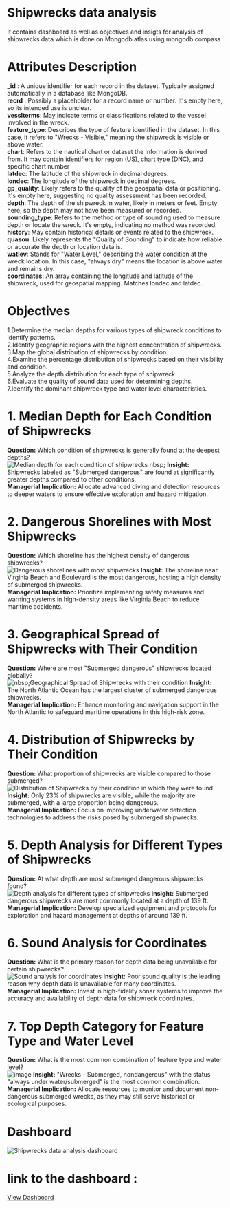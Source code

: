 # Shipwrecks data analysis
It contains dashboard  as well as objectives and insigts for analysis of shipwrecks data which is done on Mongodb atlas using mongodb compass<br/> 

# Attributes Description
**_id** : A unique identifier for each record in the dataset. Typically assigned automatically in a database like MongoDB.<br/>
**recrd** : Possibly a placeholder for a record name or number. It's empty here, so its intended use is unclear.<br/>
**vesslterms**: May indicate terms or classifications related to the vessel involved in the wreck.<br/> 
**feature_type**: Describes the type of feature identified in the dataset. In this case, it refers to "Wrecks - Visible," meaning the shipwreck is visible or above water.<br/>
**chart**: Refers to the nautical chart or dataset the information is derived from. It may contain identifiers for region (US), chart type (DNC), and specific chart number<br/> 
**latdec**: The latitude of the shipwreck in decimal degrees.<br/>
**londec**: The longitude of the shipwreck in decimal degrees.<br/>
**gp_quality**: Likely refers to the quality of the geospatial data or positioning. It's empty here, suggesting no quality assessment has been recorded.<br/>
**depth**: The depth of the shipwreck in water, likely in meters or feet. Empty here, so the depth may not have been measured or recorded.<br/>
**sounding_type**: Refers to the method or type of sounding used to measure depth or locate the wreck. It's empty, indicating no method was recorded.<br/>
**history**: May contain historical details or events related to the shipwreck.<br/> 
**quasou**: Likely represents the "Quality of Sounding" to indicate how reliable or accurate the depth or location data is.<br/>
**watlev**: Stands for "Water Level," describing the water condition at the wreck location. In this case, "always dry" means the location is above water and remains dry.<br/>
**coordinates**: An array containing the longitude and latitude of the shipwreck, used for geospatial mapping. Matches londec and latdec.<br/>

# Objectives<br/>  
1.Determine the median depths for various types of shipwreck conditions to identify patterns.<br/>
2.Identify geographic regions with the highest concentration of shipwrecks.<br/>
3.Map the global distribution of shipwrecks by condition.<br/>
4.Examine the percentage distribution of shipwrecks based on their visibility and condition.<br/>
5.Analyze the depth distribution for each type of shipwreck.<br/>
6.Evaluate the quality of sound data used for determining depths.<br/>
7.Identify the dominant shipwreck type and water level characteristics.<br/>



# 1. Median Depth for Each Condition of Shipwrecks<br/>
**Question:** Which condition of shipwrecks is generally found at the deepest depths?<br/>
![Median depth for each condition of shipwrecks nbsp;](https://github.com/user-attachments/assets/31796cb0-ac2f-488d-8c25-7efd05335e42)
**Insight:** Shipwrecks labeled as "Submerged dangerous" are found at significantly greater depths compared to other conditions.<br/> 
**Managerial Implication:** Allocate advanced diving and detection resources to deeper waters to ensure effective exploration and hazard mitigation.<br/>

# 2. Dangerous Shorelines with Most Shipwrecks<br/>
**Question:** Which shoreline has the highest density of dangerous shipwrecks?<br/>
![Dangerous shorelines with most shipwrecks](https://github.com/user-attachments/assets/083797f3-0002-4871-9295-ab6e6c2ac69d)
**Insight:** The shoreline near Virginia Beach and Boulevard is the most dangerous, hosting a high density of submerged shipwrecks.<br/>
**Managerial Implication:** Prioritize implementing safety measures and warning systems in high-density areas like Virginia Beach to reduce maritime accidents.<br/>

# 3. Geographical Spread of Shipwrecks with Their Condition<br/>
**Question:** Where are most "Submerged dangerous" shipwrecks located globally?<br/>
![nbsp;Geographical Spread of Shipwrecks with their condition](https://github.com/user-attachments/assets/0f80abdd-de4c-4eeb-b802-7bc425a9f818)
**Insight:** The North Atlantic Ocean has the largest cluster of submerged dangerous shipwrecks.<br/>
**Managerial Implication:** Enhance monitoring and navigation support in the North Atlantic to safeguard maritime operations in this high-risk zone.<br/>

# 4. Distribution of Shipwrecks by Their Condition<br/>
**Question:** What proportion of shipwrecks are visible compared to those submerged?<br/>
![Distribution of Shipwrecks by their condition in which they were found](https://github.com/user-attachments/assets/271f7808-f2de-44cf-af32-316b002a6735)
**Insight:** Only 23% of shipwrecks are visible, while the majority are submerged, with a large proportion being dangerous.<br/>
**Managerial Implication:** Focus on improving underwater detection technologies to address the risks posed by submerged shipwrecks.<br/>

# 5. Depth Analysis for Different Types of Shipwrecks<br/>
**Question:** At what depth are most submerged dangerous shipwrecks found?<br/>
![Depth analysis for different types of shipwrecks](https://github.com/user-attachments/assets/c9731f20-ad63-4894-a114-6cb1eaacd552)
**Insight:** Submerged dangerous shipwrecks are most commonly located at a depth of 139 ft.<br/>
**Managerial Implication:** Develop specialized equipment and protocols for exploration and hazard management at depths of around 139 ft.<br/>

# 6. Sound Analysis for Coordinates<br/>
**Question:** What is the primary reason for depth data being unavailable for certain shipwrecks?<br/>
![Sound analysis for coordinates](https://github.com/user-attachments/assets/e5e49261-42b4-4b52-9f9d-af4450105602)
**Insight:** Poor sound quality is the leading reason why depth data is unavailable for many coordinates.<br/>
**Managerial Implication:** Invest in high-fidelity sonar systems to improve the accuracy and availability of depth data for shipwreck coordinates.<br/>

# 7. Top Depth Category for Feature Type and Water Level<br/>
**Question:** What is the most common combination of feature type and water level?<br/>
![image](https://github.com/user-attachments/assets/9623d14a-603a-487a-afab-5da6ad07ccb0)
**Insight:** "Wrecks - Submerged, nondangerous" with the status "always under water/submerged" is the most common combination.<br/>
**Managerial Implication:** Allocate resources to monitor and document non-dangerous submerged wrecks, as they may still serve historical or ecological purposes.<br/>


# Dashboard

![Shipwrecks data analysis dashboard](https://github.com/user-attachments/assets/c4a08f84-0610-4327-a26f-4574cfa6c307)

# link to the dashboard : 
[View Dashboard](https://charts.mongodb.com/charts-project-0-vzguajj/dashboards/66ea86e8-ed00-4156-a01f-a1beac0f1948)


